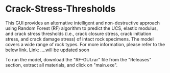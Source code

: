 # Crack-Stress-Thresholds
This GUI provides an alternative intelligent and non-destructive approach using Random Forest (RF) algorithm to predict the UCS, elastic modulus, and crack stress thresholds (i.e., crack closure stress, crack initiation stress, and crack damage stress) of intact rock specimens. The model covers a wide range of rock types. For more information, please refer to the below link.
Link: ....will be updated soon

To run the model, download the "RF-GUI.rar" file from the "Releases" section, extract all materials, and click on "main.exe". 
